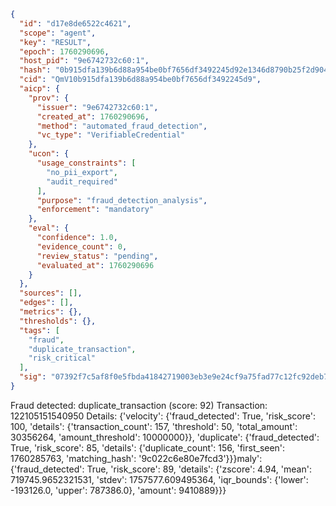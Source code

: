 ```json
{
  "id": "d17e8de6522c4621",
  "scope": "agent",
  "key": "RESULT",
  "epoch": 1760290696,
  "host_pid": "9e6742732c60:1",
  "hash": "0b915dfa139b6d88a954be0bf7656df3492245d92e1346d8790b25f2d90492be",
  "cid": "QmV10b915dfa139b6d88a954be0bf7656df3492245d9",
  "aicp": {
    "prov": {
      "issuer": "9e6742732c60:1",
      "created_at": 1760290696,
      "method": "automated_fraud_detection",
      "vc_type": "VerifiableCredential"
    },
    "ucon": {
      "usage_constraints": [
        "no_pii_export",
        "audit_required"
      ],
      "purpose": "fraud_detection_analysis",
      "enforcement": "mandatory"
    },
    "eval": {
      "confidence": 1.0,
      "evidence_count": 0,
      "review_status": "pending",
      "evaluated_at": 1760290696
    }
  },
  "sources": [],
  "edges": [],
  "metrics": {},
  "thresholds": {},
  "tags": [
    "fraud",
    "duplicate_transaction",
    "risk_critical"
  ],
  "sig": "07392f7c5af8f0e5fbda41842719003eb3e9e24cf9a75fad77c12fc92deb7610"
}
```

Fraud detected: duplicate_transaction (score: 92)
Transaction: 122105151540950
Details: {'velocity': {'fraud_detected': True, 'risk_score': 100, 'details': {'transaction_count': 157, 'threshold': 50, 'total_amount': 30356264, 'amount_threshold': 10000000}}, 'duplicate': {'fraud_detected': True, 'risk_score': 85, 'details': {'duplicate_count': 156, 'first_seen': 1760285763, 'matching_hash': '9c022c6e80e7fcd3'}}}maly': {'fraud_detected': True, 'risk_score': 89, 'details': {'zscore': 4.94, 'mean': 719745.9652321531, 'stdev': 1757577.609495364, 'iqr_bounds': {'lower': -193126.0, 'upper': 787386.0}, 'amount': 9410889}}}